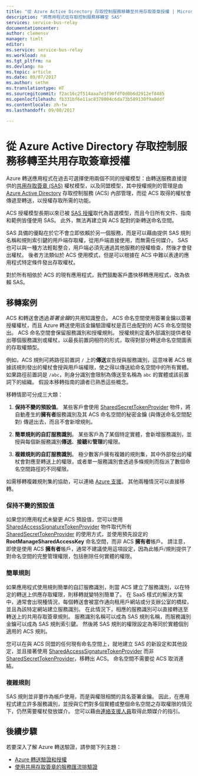 ```yaml
---
title: "從 Azure Active Directory 存取控制服務移轉至共用存取簽章授權 | Microsoft Docs"
description: "將應用程式從存取控制服務移轉至 SAS"
services: service-bus-relay
documentationcenter: 
author: clemensv
manager: timlt
editor: 
ms.service: service-bus-relay
ms.workload: na
ms.tgt_pltfrm: na
ms.devlang: na
ms.topic: article
ms.date: 09/07/2017
ms.author: sethm
ms.translationtype: HT
ms.sourcegitcommit: f2ac16c2f514aaa7e3f90fdf0d0b6d2912ef8485
ms.openlocfilehash: fb331bf6e11ac8378004c6da73b589130f9a8ddf
ms.contentlocale: zh-tw
ms.lasthandoff: 09/08/2017

---
```


# <a name="migrate-from-azure-active-directory-access-control-service-to-shared-access-signature-authorization"></a>從 Azure Active Directory 存取控制服務移轉至共用存取簽章授權

Azure 轉送應用程式在過去可選擇使用兩個不同的授權模型：由轉送服務直接提供的[共用存取簽章 (SAS)](../service-bus-messaging/service-bus-sas.md) 權杖模型，以及同盟模型，其中授權規則的管理是由 [Azure Active Directory](/azure/active-directory/) 存取控制服務 (ACS) 內部管理，而從 ACS 取得的權杖會傳遞至轉送，以授權存取所需的功能。

ACS 授權模型長期以來已被 [SAS 授權](../service-bus-messaging/service-bus-authentication-and-authorization.md)取代為首選模型，而且今日所有文件、指南和範例皆僅使用 SAS。 此外，無法再建立與 ACS 配對的新轉送命名空間。

SAS 具備的優點在於它不會立即依賴於另一個服務，而是可以藉由提供 SAS 規則名稱和規則索引鍵的用戶端存取權，從用戶端直接使用，而無需任何媒介。 SAS 也可以與一種方法輕鬆整合，用戶端必須先通過其他服務的授權檢查，然後才會發出權杖。 後者方法類似於 ACS 使用模式，但是可以根據在 ACS 中難以表達的應用程式特定條件發出存取權杖。

對於所有相依於 ACS 的現有應用程式，我們鼓勵客戶盡快移轉應用程式，改為依賴 SAS。

## <a name="migration-scenarios"></a>移轉案例

ACS 和轉送會透過*簽署金鑰*的共用知識整合。 ACS 命名空間使用簽署金鑰以簽署授權權杖，而且 Azure 轉送使用該金鑰驗證權杖是否已由配對的 ACS 命名空間發出。 ACS 命名空間會保留服務識別和授權規則。 授權規則定義外部識別提供者發出哪個服務識別或權杖，以最長前置詞相符的形式，取得對部分轉送命名空間圖表的存取權類型。

例如，ACS 規則可將路徑前置詞 `/` 上的**傳送**宣告授與服務識別，這意味著 ACS 根據該規則發出的權杖會授與用戶端權限，使之得以傳送給命名空間中的所有實體。 如果路徑前置詞是 `/abc`，則身分識別會限制為傳送至名稱為 `abc` 的實體或該前置詞下的組織。 假設本移轉指南的讀者已熟悉這些概念。

移轉情節可分成三大類：

1.  **保持不變的預設值**。 某些客戶會使用 [SharedSecretTokenProvider](/dotnet/api/microsoft.servicebus.sharedsecrettokenprovider) 物件，將自動產生的**擁有者**服務識別及其 ACS 命名空間的秘密金鑰 (與傳送命名空間配對) 傳遞出去，而且不會新增規則。

2.  **簡單規則的自訂服務識別**。 某些客戶為了某個特定實體，會新增服務識別，並授與每個新服務識別**傳送**、**接聽**和**管理**的權限。

3.  **複雜規則的自訂服務識別**。 極少數客戶擁有複雜的規則集，其中外部發出的權杖會對應至轉送上的權限，或者單一服務識別會透過多條規則而指派了數個命名空間路徑的不同權限。

如需移轉複雜規則集的協助，可以連絡 [Azure 支援](https://azure.microsoft.com/support/options/)。 其他兩種情況可以直接移轉。

### <a name="unchanged-defaults"></a>保持不變的預設值

如果您的應用程式未變更 ACS 預設值，您可以使用 [SharedAccessSignatureTokenProvider](/dotnet/api/microsoft.servicebus.sharedaccesssignaturetokenprovider) 物件取代所有 [SharedSecretTokenProvider](/dotnet/api/microsoft.servicebus.sharedsecrettokenprovider) 的使用方式，並使用預先設定的 **RootManageSharedAccessKey** 命名空間，而非 ACS **擁有者**帳戶。 請注意，即使是使用 ACS **擁有者**帳戶，通常不建議使用這項設定，因為此帳戶/規則提供了對命名空間的完整管理權限，包括刪除任何實體的權限。

### <a name="simple-rules"></a>簡單規則

如果應用程式使用規則簡單的自訂服務識別，則當 ACS 建立了服務識別，以在特定的轉送上供應存取權限，則移轉就變特別簡單了。 在 SaaS 樣式的解決方案中，通常會出現種情況，每個轉送會被當作通向租用戶網站或分支辦公室的橋樑，並且為該特定網站建立服務識別。 在此情況下，相應的服務識別可以直接轉送至轉送上的共用存取簽章規則。 服務識別名稱可以成為 SAS 規則名稱，而服務識別金鑰可以成為 SAS 規則索引鍵。 然後將 SAS 規則的權限設定為等同於實體個別適用的 ACS 規則。

您可以在與 ACS 同盟的任何現有命名空間上，就地建立 SAS 的新設定和其他設定，並且接著使用 [SharedAccessSignatureTokenProvider](/dotnet/api/microsoft.servicebus.sharedaccesssignaturetokenprovider) 而非 [SharedSecretTokenProvider](/dotnet/api/microsoft.servicebus.sharedsecrettokenprovider)，移轉出 ACS。 命名空間不需要從 ACS 取消連結。

### <a name="complex-rules"></a>複雜規則

SAS 規則並非要作為帳戶使用，而是與權限相關的具名簽署金鑰。 因此，在應用程式建立許多服務識別，並授與它們對多個實體或整個命名空間之存取權限的情況下，仍然需要權杖發放媒介。 您可以藉由[連絡支援人員](https://azure.microsoft.com/support/options/)取得此類媒介的指引。

## <a name="next-steps"></a>後續步驟

若要深入了解 Azure 轉送驗證，請參閱下列主題：

* [Azure 轉送驗證和授權](relay-authentication-and-authorization.md)
* [使用共用存取簽章的服務匯流排驗證](../service-bus-messaging/service-bus-sas.md)



